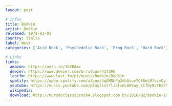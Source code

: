```yaml
---
layout: post

# Infos
title: Bodkin
artist: Bodkin
released: 1972-01-01
country: Itália
label: West
categories: ['Acid Rock', 'Psychedelic Rock', 'Prog Rock', 'Hard Rock']

# Links
links:
  amazon: https://amzn.to/3bVBAmc
  deezer: https://www.deezer.com/br/album/437396
  lastfm: https://www.last.fm/pt/music/Bodkin/Bodkin
  spotify: https://open.spotify.com/album/4qGMNbPg2dhGsuvYQSReLM?si=Oylj2vOYTf6Ecz-fmGIgAQ
  youtube: https://music.youtube.com/playlist?list=OLAK5uy_kCfDyRvTEsFMb6TBFTTeN2wjfpm6TIYMc
  wikipedia:
  download: http://murodoclassicrock4.blogspot.com.br/2016/02/bodkin-1972.html
---
```


